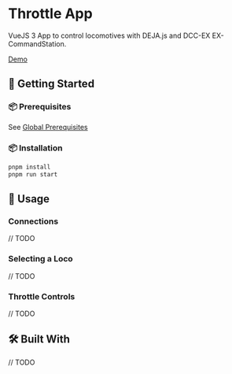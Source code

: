 # Throttle App

VueJS 3 App to control locomotives with DEJA.js and DCC-EX EX-CommandStation.

[Demo](https://trestle-tt-suite-ttt-throttle-app.vercel.app/)

## 🚀 Getting Started

### 📦 Prerequisites
See [Global Prerequisites](../../README.md)

### 📦 Installation

```sh
pnpm install
pnpm run start
```

## 🧩 Usage

### Connections

// TODO

### Selecting a Loco

// TODO

### Throttle Controls

// TODO

## 🛠️ Built With

// TODO